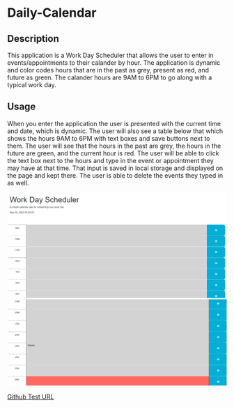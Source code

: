 # Daily-Calendar
## Description

This application is a Work Day Scheduler that allows the user to enter in events/appointments to their calander by hour. The application is dynamic and color codes hours that are in the past as grey, present as red, and future as green. The calander hours are 9AM to 6PM to go along with a typical work day.


## Usage

When you enter the application the user is presented with the current time and date, which is dynamic. The user will also see a table below that which shows the hours 9AM to 6PM with text boxes and save buttons next to them. The user will see that the hours in the past are grey, the hours in the future are green, and the current hour is red. The user will be able to click the text box next to the hours and type in the event or appointment they may have at that time. That input is saved in local storage and displayed on the page and kept there. The user is able to delete the events they typed in as well. 

![Alt text](/images/screenshot1.png)
![Alt text](/images/screenshot2.png)

[Github Test URL]()

